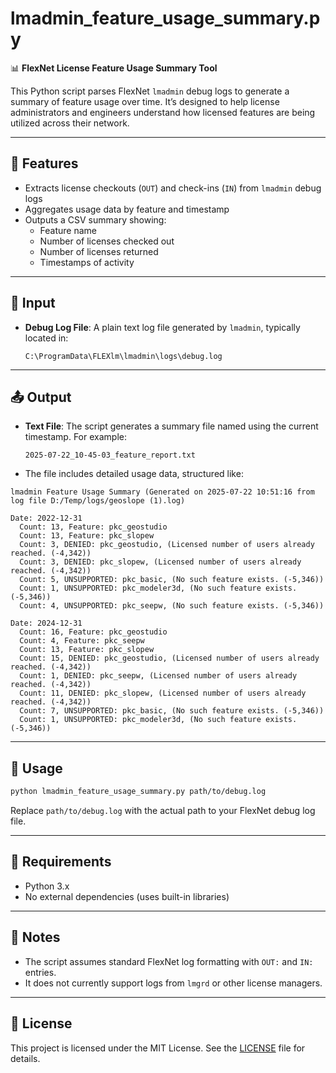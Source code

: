 # lmadmin_feature_usage_summary.py

📊 **FlexNet License Feature Usage Summary Tool**

This Python script parses FlexNet `lmadmin` debug logs to generate a summary of feature usage over time. It’s designed to help license administrators and engineers understand how licensed features are being utilized across their network.

---

## 🔧 Features

- Extracts license checkouts (`OUT`) and check-ins (`IN`) from `lmadmin` debug logs
- Aggregates usage data by feature and timestamp
- Outputs a CSV summary showing:
  - Feature name
  - Number of licenses checked out
  - Number of licenses returned
  - Timestamps of activity

---

## 📁 Input

- **Debug Log File**: A plain text log file generated by `lmadmin`, typically located in:
  ```
  C:\ProgramData\FLEXlm\lmadmin\logs\debug.log
  ```

---

## 📤 Output

- **Text File**: The script generates a summary file named using the current timestamp. For example:
  ```
  2025-07-22_10-45-03_feature_report.txt
  ```
- The file includes detailed usage data, structured like:
```
lmadmin Feature Usage Summary (Generated on 2025-07-22 10:51:16 from log file D:/Temp/logs/geoslope (1).log)

Date: 2022-12-31
  Count: 13, Feature: pkc_geostudio
  Count: 13, Feature: pkc_slopew
  Count: 3, DENIED: pkc_geostudio, (Licensed number of users already reached. (-4,342))
  Count: 3, DENIED: pkc_slopew, (Licensed number of users already reached. (-4,342))
  Count: 5, UNSUPPORTED: pkc_basic, (No such feature exists. (-5,346))
  Count: 1, UNSUPPORTED: pkc_modeler3d, (No such feature exists. (-5,346))
  Count: 4, UNSUPPORTED: pkc_seepw, (No such feature exists. (-5,346))

Date: 2024-12-31
  Count: 16, Feature: pkc_geostudio
  Count: 4, Feature: pkc_seepw
  Count: 13, Feature: pkc_slopew
  Count: 15, DENIED: pkc_geostudio, (Licensed number of users already reached. (-4,342))
  Count: 1, DENIED: pkc_seepw, (Licensed number of users already reached. (-4,342))
  Count: 11, DENIED: pkc_slopew, (Licensed number of users already reached. (-4,342))
  Count: 7, UNSUPPORTED: pkc_basic, (No such feature exists. (-5,346))
  Count: 1, UNSUPPORTED: pkc_modeler3d, (No such feature exists. (-5,346))
```
---

## 🚀 Usage

```bash
python lmadmin_feature_usage_summary.py path/to/debug.log
```

Replace `path/to/debug.log` with the actual path to your FlexNet debug log file.

---

## 🐍 Requirements

- Python 3.x
- No external dependencies (uses built-in libraries)

---

## 📌 Notes

- The script assumes standard FlexNet log formatting with `OUT:` and `IN:` entries.
- It does not currently support logs from `lmgrd` or other license managers.

---

## 📜 License

This project is licensed under the MIT License. See the [LICENSE](https://github.com/j-mathes/lmadmin-debug-log-reader/blob/main/LICENSE) file for details.
